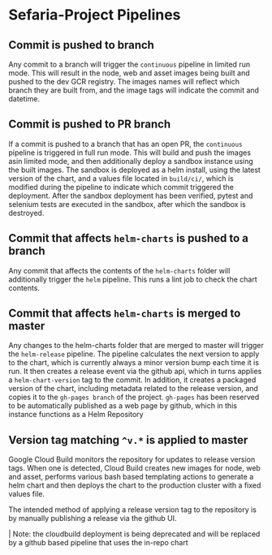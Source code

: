 # Sefaria-Project Pipelines

## Commit is pushed to branch

Any commit to a branch will trigger the `continuous` pipeline in limited run mode.  This will result in the node, web and asset images being built and pushed to the dev GCR registry.  The images names will reflect which branch they are built from, and the image tags will indicate the commit and datetime.

## Commit is pushed to PR branch

If a commit is pushed to a branch that has an open PR, the `continuous` pipeline is triggered in full run mode.  This will build and push the images asin limited mode, and then additionally deploy a sandbox instance using the built images.  The sandbox is deployed as a helm install, using the latest version of the chart, and a values file located in `build/ci/`, which is modified during the pipeline to indicate which commit triggered the deployment.  After the sandbox deployment has been verified, pytest and selenium tests are executed in the sandbox, after which the sandbox is destroyed.

## Commit that affects `helm-charts` is pushed to a branch

Any commit that affects the contents of the `helm-charts` folder will additionally trigger the `helm` pipeline.  This runs a lint job to check the chart contents.  

## Commit that affects `helm-charts` is merged to master

Any changes to the helm-charts folder that are merged to master will trigger the `helm-release` pipeline.  The pipeline calculates the next version to apply to the chart, which is currently always a minor version bump each time it is run.  It then creates a release event via the github api, which in turns applies a `helm-chart-version` tag to the commit.  In addition, it creates a packaged version of the chart, including metadata related to the release version, and copies it to the `gh-pages branch` of the project.  `gh-pages` has been reserved to be automatically published as a web page by github, which in this instance functions as a Helm Repository

## Version tag matching `^v.*` is applied to master 

Google Cloud Build monitors the repository for updates to release version tags.  When one is detected, Cloud Build creates new images for node, web and asset, performs various bash based templating actions to generate a helm chart and then deploys the chart to the production cluster with a fixed values file.

The intended method of applying a release version tag to the repository is by manually publishing a release via the github UI.

| Note: the cloudbuild deployment is being deprecated and will be replaced by a github based pipeline that uses the in-repo chart


